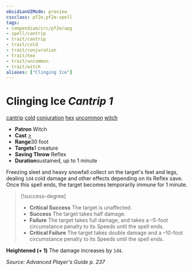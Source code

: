 ```yaml
---
obsidianUIMode: preview
cssclass: pf2e,pf2e-spell
tags:
- compendium/src/pf2e/apg
- spell/cantrip
- trait/cantrip
- trait/cold
- trait/conjuration
- trait/hex
- trait/uncommon
- trait/witch
aliases: ["Clinging Ice"]
---
```

# Clinging Ice *Cantrip 1*   
[cantrip](../../rules/traits/cantrip.md)  [cold](../../rules/traits/cold.md)  [conjuration](../../rules/traits/conjuration.md)  [hex](../../rules/traits/hex-apg.md)  [uncommon](../../rules/traits/uncommon.md)  [witch](../../rules/traits/witch-apg.md)  

- **Patron** Witch
- **Cast** [>](../../rules/core-rulebook/chapter-9-playing-the-game.md#Actions "Single Action") 
- **Range**30 foot
- **Targets**1 creature
- **Saving Throw** Reflex
- **Duration**sustained, up to 1 minute

Freezing sleet and heavy snowfall collect on the target's feet and legs, dealing `1d4` cold damage and other effects depending on its Reflex save. Once this spell ends, the target becomes temporarily immune for 1 minute.

> [!success-degree] 
> - **Critical Success** The target is unaffected.
> - **Success** The target takes half damage.
> - **Failure** The target takes full damage, and takes a –5-foot circumstance penalty to its Speeds until the spell ends.
> - **Critical Failure** The target takes double damage and a –10-foot circumstance penalty to its Speeds until the spell ends.

**Heightened (+ 1)** The damage increases by `1d4`.

*Source: Advanced Player's Guide p. 237*